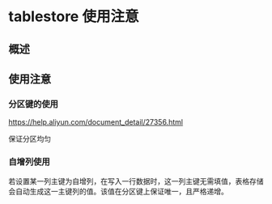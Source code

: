 # tablestore 使用注意

## 概述


## 使用注意

### 分区键的使用

https://help.aliyun.com/document_detail/27356.html

保证分区均匀

### 自增列使用

若设置某一列主键为自增列，在写入一行数据时，这一列主键无需填值，表格存储会自动生成这一主键列的值。该值在分区键上保证唯一，且严格递增。



